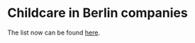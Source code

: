 # Childcare in Berlin companies

The list now can be found [here](https://github.com/dadaberlin/parenting/blob/master/berlin_childcare.md).

